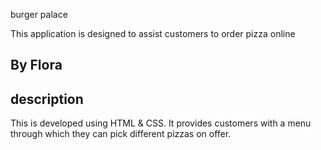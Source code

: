 burger palace

This application is designed to assist customers to order pizza online
## By Flora
## description
This is developed using HTML & CSS.
It provides customers with a menu through which they can pick different pizzas on offer.